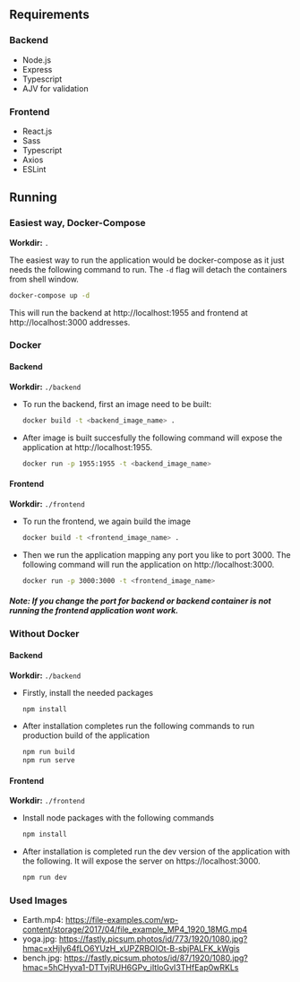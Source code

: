 ## Requirements

### Backend
- Node.js
- Express
- Typescript
- AJV for validation

### Frontend
- React.js
- Sass
- Typescript
- Axios
- ESLint

## Running 

### Easiest way, Docker-Compose

**Workdir:** `.`

The easiest way to run the application would be docker-compose as it just needs the following command to run. The `-d` flag will detach the containers from shell window. 

```bash
docker-compose up -d
```

This will run the backend at http://localhost:1955 and frontend at http://localhost:3000 addresses.

### Docker

#### Backend

**Workdir:** `./backend`

- To run the backend, first an image need to be built:

    ```bash
    docker build -t <backend_image_name> . 
    ```

- After image is built succesfully the following command will expose the application at http://localhost:1955.

    ```bash
    docker run -p 1955:1955 -t <backend_image_name>
    ```

#### Frontend

**Workdir:** `./frontend`

- To run the frontend, we again build the image
    ```bash
    docker build -t <frontend_image_name> .
    ```

- Then we run the application mapping any port you like to port 3000. The following command will run the application on http://localhost:3000.
    ```bash
    docker run -p 3000:3000 -t <frontend_image_name>
    ```

##### Note: If you change the port for backend or backend container is not running the frontend application wont work. 

### Without Docker

#### Backend

**Workdir:** `./backend`

- Firstly, install the needed packages

    ```bash
    npm install
    ```

- After installation completes run the following commands to run production build of the application

    ```bash
    npm run build
    npm run serve
    ```

#### Frontend
**Workdir:** `./frontend`

- Install node packages with the following commands
    ```bash
    npm install
    ```

- After installation is completed run the dev version of the application with the following. It will expose the server on https://localhost:3000.

    ```bash
    npm run dev
    ```





### Used Images

- Earth.mp4: https://file-examples.com/wp-content/storage/2017/04/file_example_MP4_1920_18MG.mp4
- yoga.jpg: https://fastly.picsum.photos/id/773/1920/1080.jpg?hmac=xHjIy64fLO6YUzH_xUPZRBOIOt-B-sbjPALFK_kWgis
- bench.jpg: https://fastly.picsum.photos/id/87/1920/1080.jpg?hmac=5hCHyva1-DTTvjRUH6GPv_iItloGvI3THfEap0wRKLs